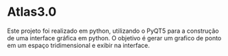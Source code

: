 # Atlas3.0
Este projeto foi realizado em python, utilizando o PyQT5 para a construção de uma interface gráfica em python. O objetivo é gerar um grafico de ponto em um espaço tridimensional e exibir na interface.
